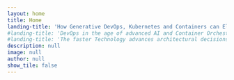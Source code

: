 ```yaml
---
layout: home
title: Home
landing-title: 'How Generative DevOps, Kubernetes and Containers can Elevate Environments - from Local to Production.'
#landing-title: 'DevOps in the age of advanced AI and Container Orchestration'
#landing-title: 'The faster Technology advances architectural decisions eventually be proven wrong.'
description: null
image: null
author: null
show_tile: false
---
```

<!--
"Three Rings for the Elven-kings under the sky,
Seven for the Dwarf-lords in their halls of stone,
Nine for Mortal Men doomed to die,
One for the Dark Lord on his dark throne
In the Land of Mordor where the Shadows lie.
One Ring to rule them all, One Ring to find them,
One Ring to bring them all and in the darkness bind them
In the Land of Mordor where the Shadows lie."
-->
